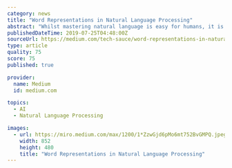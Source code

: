 ```yaml
---
category: news
title: "Word Representations in Natural Language Processing"
abstract: "Whilst mastering natural language is easy for humans, it is something that computers have not yet been able to achieve. Humans understand language through a variety of ways for example this might be through looking up it in a dictionary, or by associating ..."
publishedDateTime: 2019-07-25T04:48:00Z
sourceUrl: https://medium.com/tech-sauce/word-representations-in-natural-language-processing-73f0cad0a02
type: article
quality: 75
score: 75
published: true

provider:
  name: Medium
  id: medium.com

topics:
  - AI
  - Natural Language Processing

images:
  - url: https://miro.medium.com/max/1200/1*ZzwGjd6pMo6mt752BvGMPQ.jpeg
    width: 852
    height: 480
    title: "Word Representations in Natural Language Processing"
---
```

